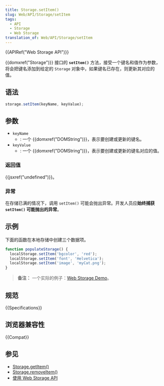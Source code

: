 ```yaml
---
title: Storage.setItem()
slug: Web/API/Storage/setItem
tags:
  - API
  - Storage
  - Web Storage
translation_of: Web/API/Storage/setItem
---
```

{{APIRef("Web Storage API")}}

{{domxref("Storage")}} 接口的 **`setItem()`** 方法，接受一个键名和值作为参数，将会把键名添加到给定的 `Storage` 对象中，如果键名已存在，则更新其对应的值。

## 语法

```js
storage.setItem(keyName, keyValue);
```

## 参数

- `keyName`
  - : 一个 {{domxref("DOMString")}}，表示要创建或更新的键名。
- `keyValue`
  - : 一个 {{domxref("DOMString")}}，表示要创建或更新的键名对应的值。

### 返回值

{{jsxref("undefined")}}。

### 异常

在存储已满的情况下，调用 `setItem()` 可能会抛出异常。开发人员应**始终捕获 `setItem()` 可能抛出的异常**。

## 示例

下面的函数在本地存储中创建三个数据项。

```js
function populateStorage() {
  localStorage.setItem('bgcolor', 'red');
  localStorage.setItem('font', 'Helvetica');
  localStorage.setItem('image', 'myCat.png');
}
```

> **备注：** 一个实际的例子：[Web Storage Demo](https://mdn.github.io/dom-examples/web-storage/)。

## 规范

{{Specifications}}

## 浏览器兼容性

{{Compat}}

## 参见

- [Storage.getItem()](/zh-CN/docs/Web/API/Storage/getItem)
- [Storage.removeItem()](/zh-CN/docs/Web/API/Storage/removeItem)
- [使用 Web Storage API](/zh-CN/docs/Web/API/Web_Storage_API/Using_the_Web_Storage_API)
